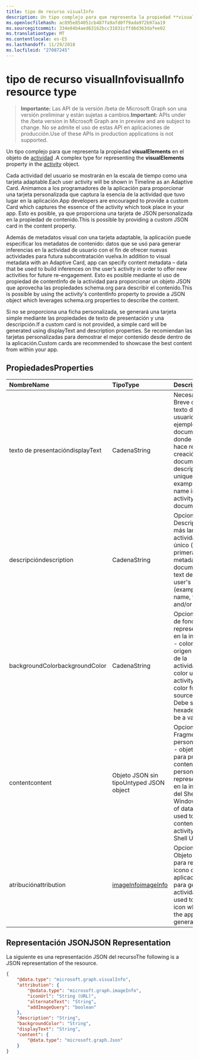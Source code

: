 ```yaml
---
title: tipo de recurso visualInfo
description: Un tipo complejo para que representa la propiedad **visualElements** en el objeto de actividad.
ms.openlocfilehash: ac895e854051cb487fa9afd0ff9ada972b97aa19
ms.sourcegitcommit: 334e84b4aed63162bcc31831cffd6d363dafee02
ms.translationtype: MT
ms.contentlocale: es-ES
ms.lasthandoff: 11/29/2018
ms.locfileid: "27087245"
---
```

# <a name="visualinfo-resource-type"></a><span data-ttu-id="a3490-103">tipo de recurso visualInfo</span><span class="sxs-lookup"><span data-stu-id="a3490-103">visualInfo resource type</span></span>

> <span data-ttu-id="a3490-104">**Importante:** Las API de la versión /beta de Microsoft Graph son una versión preliminar y están sujetas a cambios.</span><span class="sxs-lookup"><span data-stu-id="a3490-104">**Important:** APIs under the /beta version in Microsoft Graph are in preview and are subject to change.</span></span> <span data-ttu-id="a3490-105">No se admite el uso de estas API en aplicaciones de producción.</span><span class="sxs-lookup"><span data-stu-id="a3490-105">Use of these APIs in production applications is not supported.</span></span>

<span data-ttu-id="a3490-106">Un tipo complejo para que representa la propiedad **visualElements** en el objeto de [actividad](../resources/projectrome-activity.md) .</span><span class="sxs-lookup"><span data-stu-id="a3490-106">A complex type for representing the **visualElements** property in the [activity](../resources/projectrome-activity.md) object.</span></span>

<span data-ttu-id="a3490-107">Cada actividad del usuario se mostrarán en la escala de tiempo como una tarjeta adaptable.</span><span class="sxs-lookup"><span data-stu-id="a3490-107">Each user activity will be shown in Timeline as an Adaptive Card.</span></span> <span data-ttu-id="a3490-108">Animamos a los programadores de la aplicación para proporcionar una tarjeta personalizada que captura la esencia de la actividad que tuvo lugar en la aplicación.</span><span class="sxs-lookup"><span data-stu-id="a3490-108">App developers are encouraged to provide a custom Card which captures the essence of the activity which took place in your app.</span></span> <span data-ttu-id="a3490-109">Esto es posible, ya que proporciona una tarjeta de JSON personalizada en la propiedad de contenido.</span><span class="sxs-lookup"><span data-stu-id="a3490-109">This is possible by providing a custom JSON card in the content property.</span></span>

<span data-ttu-id="a3490-110">Además de metadatos visual con una tarjeta adaptable, la aplicación puede especificar los metadatos de contenido: datos que se usó para generar inferencias en la actividad de usuario con el fin de ofrecer nuevas actividades para futura subcontratación vuelva.</span><span class="sxs-lookup"><span data-stu-id="a3490-110">In addition to visual metadata with an Adaptive Card, app can specify content metadata – data that be used to build inferences on the user’s activity in order to offer new activities for future re-engagement.</span></span> <span data-ttu-id="a3490-111">Esto es posible mediante el uso de propiedad de contentInfo de la actividad para proporcionar un objeto JSON que aprovecha las propiedades schema.org para describir el contenido.</span><span class="sxs-lookup"><span data-stu-id="a3490-111">This is possible by using the activity's contentInfo property to provide a JSON object which leverages schema.org properties to describe the content.</span></span>

<span data-ttu-id="a3490-112">Si no se proporciona una ficha personalizada, se generará una tarjeta simple mediante las propiedades de texto de presentación y una descripción.</span><span class="sxs-lookup"><span data-stu-id="a3490-112">If a custom card is not provided, a simple card will be generated using displayText and description properties.</span></span> <span data-ttu-id="a3490-113">Se recomiendan las tarjetas personalizadas para demostrar el mejor contenido desde dentro de la aplicación.</span><span class="sxs-lookup"><span data-stu-id="a3490-113">Custom cards are recommended to showcase the best content from within your app.</span></span>

## <a name="properties"></a><span data-ttu-id="a3490-114">Propiedades</span><span class="sxs-lookup"><span data-stu-id="a3490-114">Properties</span></span>

|<span data-ttu-id="a3490-115">Nombre</span><span class="sxs-lookup"><span data-stu-id="a3490-115">Name</span></span> | <span data-ttu-id="a3490-116">Tipo</span><span class="sxs-lookup"><span data-stu-id="a3490-116">Type</span></span> | <span data-ttu-id="a3490-117">Descripción</span><span class="sxs-lookup"><span data-stu-id="a3490-117">Description</span></span>|
|:----|:------|:-----------|
|<span data-ttu-id="a3490-118">texto de presentación</span><span class="sxs-lookup"><span data-stu-id="a3490-118">displayText</span></span> | <span data-ttu-id="a3490-119">Cadena</span><span class="sxs-lookup"><span data-stu-id="a3490-119">String</span></span> | <span data-ttu-id="a3490-120">Necesario.</span><span class="sxs-lookup"><span data-stu-id="a3490-120">Required.</span></span> <span data-ttu-id="a3490-121">Breve descripción de texto de la actividad de usuario único (por ejemplo, el nombre de documento en los casos donde una actividad hace referencia a la creación de documentos)</span><span class="sxs-lookup"><span data-stu-id="a3490-121">Short text description of the user's unique activity (for example, document name in cases where an activity refers to document creation)</span></span>|
|<span data-ttu-id="a3490-122">descripción</span><span class="sxs-lookup"><span data-stu-id="a3490-122">description</span></span> | <span data-ttu-id="a3490-123">Cadena</span><span class="sxs-lookup"><span data-stu-id="a3490-123">String</span></span> | <span data-ttu-id="a3490-124">Opcional.</span><span class="sxs-lookup"><span data-stu-id="a3490-124">Optional.</span></span> <span data-ttu-id="a3490-125">Descripción de texto más larga de la actividad de usuario único (ejemplo: nombre, primera oración y metadatos de documentos)</span><span class="sxs-lookup"><span data-stu-id="a3490-125">Longer text description of the user's unique activity (example: document name, first sentence, and/or metadata)</span></span>|
|<span data-ttu-id="a3490-126">backgroundColor</span><span class="sxs-lookup"><span data-stu-id="a3490-126">backgroundColor</span></span> | <span data-ttu-id="a3490-127">Cadena</span><span class="sxs-lookup"><span data-stu-id="a3490-127">String</span></span> | <span data-ttu-id="a3490-128">Opcional.</span><span class="sxs-lookup"><span data-stu-id="a3490-128">Optional.</span></span> <span data-ttu-id="a3490-129">Color de fondo utilizado para representar la actividad en la interfaz de usuario - color de marca para el origen de la aplicación de la actividad.</span><span class="sxs-lookup"><span data-stu-id="a3490-129">Background color used to render the activity in the UI - brand color for the application source of the activity.</span></span> <span data-ttu-id="a3490-130">Debe ser un color hexadecimal válido</span><span class="sxs-lookup"><span data-stu-id="a3490-130">Must be a valid hex color</span></span>|
|<span data-ttu-id="a3490-131">content</span><span class="sxs-lookup"><span data-stu-id="a3490-131">content</span></span> | <span data-ttu-id="a3490-132">Objeto JSON sin tipo</span><span class="sxs-lookup"><span data-stu-id="a3490-132">Untyped JSON object</span></span> | <span data-ttu-id="a3490-133">Opcional.</span><span class="sxs-lookup"><span data-stu-id="a3490-133">Optional.</span></span> <span data-ttu-id="a3490-134">Fragmento personalizado de datos - objeto JSON se usa para proporcionar contenido personalizado para representar la actividad en la interfaz de usuario del Shell de Windows</span><span class="sxs-lookup"><span data-stu-id="a3490-134">Custom piece of data - JSON object used to provide custom content to render the activity in the Windows Shell UI</span></span>|
|<span data-ttu-id="a3490-135">atribución</span><span class="sxs-lookup"><span data-stu-id="a3490-135">attribution</span></span> | [<span data-ttu-id="a3490-136">imageInfo</span><span class="sxs-lookup"><span data-stu-id="a3490-136">imageInfo</span></span>](../resources/projectrome-imageinfo.md) | <span data-ttu-id="a3490-137">Opcional.</span><span class="sxs-lookup"><span data-stu-id="a3490-137">Optional.</span></span> <span data-ttu-id="a3490-138">Objeto JSON usado para representar un icono que representa la aplicación que se usa para generar la actividad</span><span class="sxs-lookup"><span data-stu-id="a3490-138">JSON object used to represent an icon which represents the application used to generate the activity</span></span>|

## <a name="json-representation"></a><span data-ttu-id="a3490-139">Representación JSON</span><span class="sxs-lookup"><span data-stu-id="a3490-139">JSON Representation</span></span>

<span data-ttu-id="a3490-140">La siguiente es una representación JSON del recurso</span><span class="sxs-lookup"><span data-stu-id="a3490-140">The following is a JSON representation of the resource.</span></span>

<!-- {
  "blockType": "resource",
  "optionalProperties": [
    "attribution",
    "description",
    "backgroundColor",
    "content"
  ],
  "@odata.type": "microsoft.graph.visualInfo"
}-->

```json
{
    "@data.type": "microsoft.graph.visualInfo",
    "attribution": {
        "@odata.type": "microsoft.graph.imageInfo",
        "iconUrl": "String (URL)",
        "alternateText": "String",
        "addImageQuery": "boolean"
    },
    "description": "String",
    "backgroundColor": "String",
    "displayText": "String",
    "content": {
        "@data.type": "microsoft.graph.Json"
    }
}
```

<!-- uuid: 8fcb5dbc-d5aa-4681-8e31-b001d5168d79
2017-06-07 14:57:30 UTC -->
<!-- {
  "type": "#page.annotation",
  "description": "visualinfo resource",
  "keywords": "",
  "section": "documentation",
  "tocPath": ""
}-->
